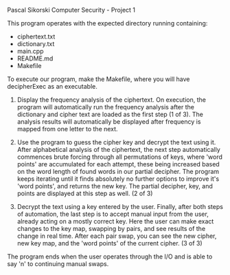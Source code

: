 Pascal Sikorski Computer Security - Project 1

This program operates with the expected directory running containing:
- ciphertext.txt
- dictionary.txt
- main.cpp
- README.md
- Makefile

To execute our program, make the Makefile, where you will have decipherExec as an executable. 

1. Display the frequency analysis of the ciphertext.
On execution, the program will automatically run the frequency analysis after the dictionary and cipher text are loaded as the first step (1 of 3). The analysis results will automatically be displayed after frequency is mapped from one letter to the next.

2. Use the program to guess the cipher key and decrypt the text using it.
After alphabetical analysis of the ciphertext, the next step automatically commences brute forcing through all permutations of keys, where 'word points' are accumulated for each attempt, these being increased based on the word length of found words in our partial decipher. The program keeps iterating until it finds absolutely no further options to improve it's 'word points', and returns the new key. The partial decipher, key, and points are displayed at this step as well. (2 of 3)

3. Decrypt the text using a key entered by the user.
Finally, after both steps of automation, the last step is to accept manual input from the user, already acting on a mostly correct key. Here the user can make exact changes to the key map, swapping by pairs, and see results of the change in real time. After each pair swap, you can see the new cipher, new key map, and the 'word points' of the current cipher. (3 of 3)

The program ends when the user operates through the I/O and is able to say 'n' to continuing manual swaps.
